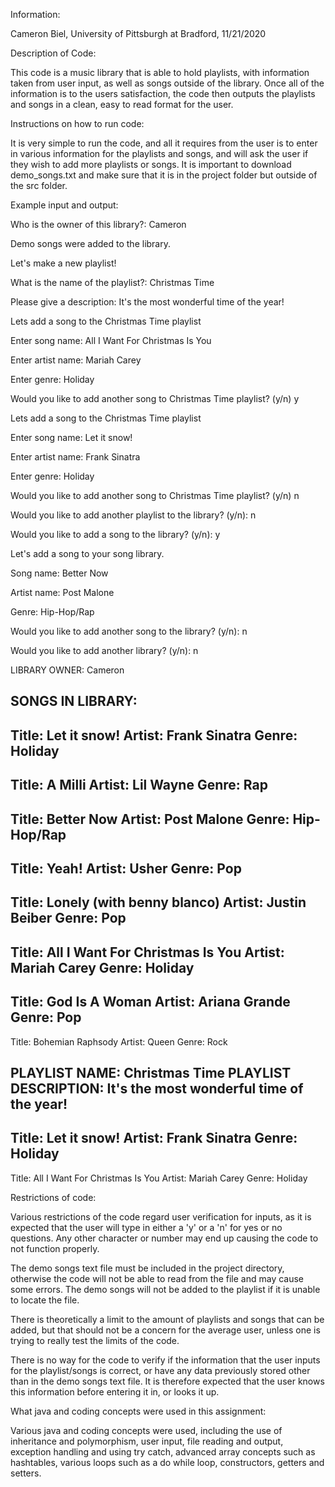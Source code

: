 Information:

Cameron Biel, University of Pittsburgh at Bradford, 11/21/2020


Description of Code:

This code is a music library that is able to hold playlists, with information taken from user input, as well as songs outside of the library.
Once all of the information is to the users satisfaction, the code then outputs the playlists and songs in a clean, easy to read format for the user.


Instructions on how to run code:

It is very simple to run the code, and all it requires from the user is to enter in various information for the playlists and songs, and will ask the user if they wish to add more playlists or songs. It is important to download demo_songs.txt and make sure that it is in the project folder but outside of the src folder.


Example input and output:

Who is the owner of this library?: Cameron

Demo songs were added to the library.

Let's make a new playlist!

What is the name of the playlist?: Christmas Time

Please give a description: It's the most wonderful time of the year!

Lets add a song to the Christmas Time playlist

Enter song name: All I Want For Christmas Is You

Enter artist name: Mariah Carey

Enter genre: Holiday

Would you like to add another song to Christmas Time playlist? (y/n) y

Lets add a song to the Christmas Time playlist

Enter song name: Let it snow!

Enter artist name: Frank Sinatra

Enter genre: Holiday

Would you like to add another song to Christmas Time playlist? (y/n) n

Would you like to add another playlist to the library? (y/n): n

Would you like to add a song to the library? (y/n): y

Let's add a song to your song library.

Song name: Better Now

Artist name: Post Malone

Genre: Hip-Hop/Rap

Would you like to add another song to the library? (y/n): n

Would you like to add another library? (y/n): n

LIBRARY OWNER: Cameron

SONGS IN LIBRARY:
--------------------
Title: Let it snow!
Artist: Frank Sinatra
Genre: Holiday
--------------------
Title: A Milli
Artist: Lil Wayne
Genre: Rap
--------------------
Title: Better Now
Artist: Post Malone
Genre: Hip-Hop/Rap
--------------------
Title: Yeah!
Artist: Usher
Genre: Pop
--------------------
Title: Lonely (with benny blanco)
Artist: Justin Beiber
Genre: Pop
--------------------
Title: All I Want For Christmas Is You
Artist: Mariah Carey
Genre: Holiday
--------------------
Title: God Is A Woman
Artist: Ariana Grande
Genre: Pop
--------------------
Title: Bohemian Raphsody
Artist: Queen
Genre: Rock

PLAYLIST NAME: Christmas Time
PLAYLIST DESCRIPTION: It's the most wonderful time of the year!
--------------------
Title: Let it snow!
Artist: Frank Sinatra
Genre: Holiday
--------------------
Title: All I Want For Christmas Is You
Artist: Mariah Carey
Genre: Holiday



Restrictions of code:

Various restrictions of the code regard user verification for inputs, as it is expected that the user will type in either a 'y' or a 'n' for yes or no questions. Any other character or number may end up causing the code to not function properly.

The demo songs text file must be included in the project directory, otherwise the code will not be able to read from the file and may cause some errors. The demo songs will not be added to the playlist if it is unable to locate the file.

There is theoretically a limit to the amount of playlists and songs that can be added, but that should not be a concern for the average user, unless one is trying to really test the limits of the code.

There is no way for the code to verify if the information that the user inputs for the playlist/songs is correct, or have any data previously stored other than in the demo songs text file. It is therefore expected that the user knows this information before entering it in, or looks it up.



What java and coding concepts were used in this assignment:

Various java and coding concepts were used, including the use of inheritance and polymorphism, user input, file reading and output, exception handling and using try catch, advanced array concepts such as hashtables, various loops such as a do while loop, constructors, getters and setters. 
